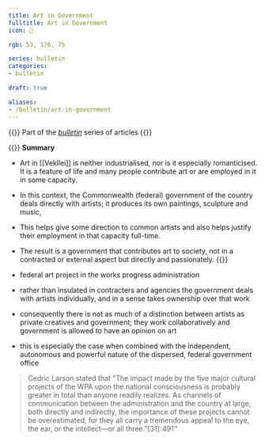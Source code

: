 ```yaml
---
title: Art in Government
fulltitle: Art in Government
icon: 🎨

rgb: 53, 176, 75

series: bulletin
categories:
- bulletin

draft: true

aliases:
- /bulletin/art-in-government
---
```

{{<note series>}}
Part of the *[bulletin](/bulletin/)* series of articles
{{</note>}}

{{<note panel>}}
**Summary**

* Art in [[Vekllei]] is neither industrialised, nor is it especially romanticised. It is a feature of life and many people contribute art or are employed in it in some capacity.
* In this context, the Commonwealth (federal) government of the country deals directly with artists; it produces its own paintings, sculpture and music,
* This helps give some direction to common artists and also helps justify their employment in that capacity full-time.
* The result is a government that contributes art to society, not in a contracted or external aspect but directly and passionately.
{{</note>}}

* federal art project in the works progress administration
* rather than insulated in contracters and agencies the government deals with artists individually, and in a sense takes ownership over that work
* consequently there is not as much of a distinction between artists as private creatives and government; they work collaboratively and government is allowed to have an opinion on art
* this is especially the case when combined with the independent, autonomous and powerful nature of the dispersed, federal government office

> Cedric Larson stated that "The impact made by the five major cultural projects of the WPA upon the national consciousness is probably greater in total than anyone readily realizes. As channels of communication between the administration and the country at large, both directly and indirectly, the importance of these projects cannot be overestimated, for they all carry a tremendous appeal to the eye, the ear, or the intellect—or all three."[31]: 491 "